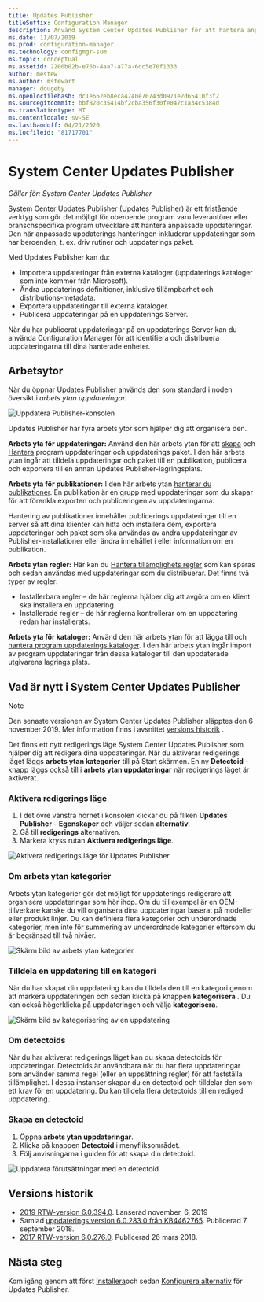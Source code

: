 ```yaml
---
title: Updates Publisher
titleSuffix: Configuration Manager
description: Använd System Center Updates Publisher för att hantera anpassade uppdateringar
ms.date: 11/07/2019
ms.prod: configuration-manager
ms.technology: configmgr-sum
ms.topic: conceptual
ms.assetid: 2200b02b-e76b-4aa7-a77a-6dc5e70f1333
author: mestew
ms.author: mstewart
manager: dougeby
ms.openlocfilehash: dc1e662eb8eca4740e70743d0971e2d65410f3f2
ms.sourcegitcommit: bbf820c35414bf2cba356f30fe047c1a34c5384d
ms.translationtype: MT
ms.contentlocale: sv-SE
ms.lasthandoff: 04/21/2020
ms.locfileid: "81717701"
---
```

# <a name="system-center-updates-publisher"></a>System Center Updates Publisher

*Gäller för: System Center Updates Publisher*

System Center Updates Publisher (Updates Publisher) är ett fristående verktyg som gör det möjligt för oberoende program varu leverantörer eller branschspecifika program utvecklare att hantera anpassade uppdateringar. Den här anpassade uppdaterings hanteringen inkluderar uppdateringar som har beroenden, t. ex. driv rutiner och uppdaterings paket.

Med Updates Publisher kan du:

-   Importera uppdateringar från externa kataloger (uppdaterings kataloger som inte kommer från Microsoft).
-   Ändra uppdaterings definitioner, inklusive tillämpbarhet och distributions-metadata.
-   Exportera uppdateringar till externa kataloger.
-   Publicera uppdateringar på en uppdaterings Server.

När du har publicerat uppdateringar på en uppdaterings Server kan du använda Configuration Manager för att identifiera och distribuera uppdateringarna till dina hanterade enheter.

## <a name="workspaces"></a>Arbetsytor
När du öppnar Updates Publisher används den som standard i noden översikt i *arbets ytan uppdateringar.*

![Uppdatera Publisher-konsolen](media/console1.png)


Updates Publisher har fyra arbets ytor som hjälper dig att organisera den.


**Arbets yta för uppdateringar:** Använd den här arbets ytan för att [skapa](create-updates-with-updates-publisher.md) och [Hantera](manage-updates-with-updates-publisher.md) program uppdateringar och uppdaterings paket. I den här arbets ytan ingår att tilldela uppdateringar och paket till en publikation, publicera och exportera till en annan Updates Publisher-lagringsplats.

**Arbets yta för publikationer:** I den här arbets ytan [hanterar du publikationer](updates-publisher-publications.md). En publikation är en grupp med uppdateringar som du skapar för att förenkla exporten och publiceringen av uppdateringarna.

Hantering av publikationer innehåller publicerings uppdateringar till en server så att dina klienter kan hitta och installera dem, exportera uppdateringar och paket som ska användas av andra uppdateringar av Publisher-installationer eller ändra innehållet i eller information om en publikation.

**Arbets ytan regler:** Här kan du [Hantera tillämplighets regler](updates-publisher-applicability-rules.md) som kan sparas och sedan användas med uppdateringar som du distribuerar. Det finns två typer av regler:

-   Installerbara regler – de här reglerna hjälper dig att avgöra om en klient ska installera en uppdatering.
-   Installerade regler – de här reglerna kontrollerar om en uppdatering redan har installerats.

**Arbets yta för kataloger:** Använd den här arbets ytan för att lägga till och [hantera program uppdaterings kataloger](updates-publisher-catalogs.md). I den här arbets ytan ingår import av program uppdateringar från dessa kataloger till den uppdaterade utgivarens lagrings plats.

## <a name="whats-new-in-system-center-updates-publisher"></a>Vad är nytt i System Center Updates Publisher

>[!NOTE] 
> Den senaste versionen av System Center Updates Publisher släpptes den 6 november 2019. Mer information finns i avsnittet [versions historik](#release-history) .

Det finns ett nytt redigerings läge System Center Updates Publisher som hjälper dig att redigera dina uppdateringar. När du aktiverar redigerings läget läggs **arbets ytan kategorier** till på Start skärmen. En ny **Detectoid** -knapp läggs också till i **arbets ytan uppdateringar** när redigerings läget är aktiverat.

### <a name="to-enable-authoring-mode"></a>Aktivera redigerings läge

1. I det övre vänstra hörnet i konsolen klickar du på fliken **Updates Publisher** - **Egenskaper** och väljer sedan **alternativ**.
1. Gå till **redigerings** alternativen.
1. Markera kryss rutan **Aktivera redigerings läge**.

![Aktivera redigerings läge för Updates Publisher](media/scup-enable-authoring-mode.png)

### <a name="about-the-categories-workspace"></a>Om arbets ytan kategorier

Arbets ytan kategorier gör det möjligt för uppdaterings redigerare att organisera uppdateringar som hör ihop. Om du till exempel är en OEM-tillverkare kanske du vill organisera dina uppdateringar baserat på modeller eller produkt linjer. Du kan definiera flera kategorier och underordnade kategorier, men inte för summering av underordnade kategorier eftersom du är begränsad till två nivåer.

![Skärm bild av arbets ytan kategorier](media/scup-categories-workspace.png)

### <a name="assign-an-update-to-a-category"></a>Tilldela en uppdatering till en kategori

När du har skapat din uppdatering kan du tilldela den till en kategori genom att markera uppdateringen och sedan klicka på knappen **kategorisera** . Du kan också högerklicka på uppdateringen och välja **kategorisera**.

![Skärm bild av kategorisering av en uppdatering](media/scup-categorize-update.png)

### <a name="about-detectoids"></a>Om detectoids

När du har aktiverat redigerings läget kan du skapa detectoids för uppdateringar. Detectoids är användbara när du har flera uppdateringar som använder samma regel (eller en uppsättning regler) för att fastställa tillämplighet. I dessa instanser skapar du en detectoid och tilldelar den som ett krav för en uppdatering. Du kan tilldela flera detectoids till en rediged uppdatering.


### <a name="create-a-detectoid"></a>Skapa en detectoid

1. Öppna **arbets ytan uppdateringar**.
1. Klicka på knappen **Detectoid** i menyfliksområdet.
1. Följ anvisningarna i guiden för att skapa din detectoid.



![Uppdatera förutsättningar med en detectoid](media/scup-detectoid-as-prerequisite.png)

## <a name="release-history"></a>Versions historik

- [2019 RTW-version 6.0.394.0](https://techcommunity.microsoft.com/t5/Configuration-Manager-Blog/SCUP-adds-support-for-update-categories/ba-p/990111). Lanserad november, 6, 2019
- Samlad [uppdaterings version 6.0.283.0 från KB4462765](https://support.microsoft.com/help/4462765/update-rollup-for-system-center-updates-publisher). Publicerad 7 september 2018.
- [2017 RTW-version 6.0.276.0](https://techcommunity.microsoft.com/t5/Configuration-Manager-Blog/System-Center-Updates-Publisher-adds-support-for-new-OSes/ba-p/274986). Publicerad 26 mars 2018.


## <a name="next-steps"></a>Nästa steg
Kom igång genom att först [Installera](install-updates-publisher.md)och sedan [Konfigurera alternativ](updates-publisher-options.md) för Updates Publisher.
